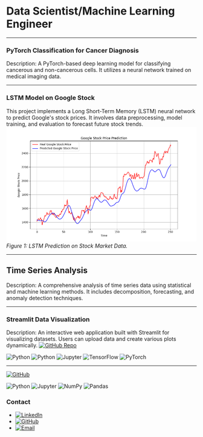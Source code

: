 # Data Scientist/Machine Learning Engineer 

---

### PyTorch Classification for Cancer Diagnosis


Description: A PyTorch-based deep learning model for classifying cancerous and non-cancerous cells. It utilizes a neural network trained on medical imaging data.

---



### LSTM Model on Google Stock
This project implements a Long Short-Term Memory (LSTM) neural network to predict Google's stock prices. It involves data preprocessing, model training, and evaluation to forecast future stock trends.
![Confusion Matrix](images/stock_price_prediction.png)
*Figure 1: LSTM Prediction on Stock Market Data.*

---

## Time Series Analysis


Description: A comprehensive analysis of time series data using statistical and machine learning methods. It includes decomposition, forecasting, and anomaly detection techniques.


---

### Streamlit Data Visualization

Description: An interactive web application built with Streamlit for visualizing datasets. Users can upload data and create various plots dynamically.
[![GitHub Repo](https://img.shields.io/badge/Repo-YourRepoName-blue?logo=github)](https://github.com/your-username/your-repo)

![Python](https://img.shields.io/badge/Python-377)
![Python](https://img.shields.io/badge/Python-3776AB?style=for-the-badge&logo=python&logoColor=white)
![Jupyter](https://img.shields.io/badge/Jupyter-F37626?style=for-the-badge&logo=jupyter&logoColor=white)
![TensorFlow](https://img.shields.io/badge/TensorFlow-FF6F00?style=for-the-badge&logo=tensorflow&logoColor=white)
![PyTorch](https://img.shields.io/badge/PyTorch-EE4C2C?style=for-the-badge&logo=pytorch&logoColor=white)

---
[![GitHub](https://img.shields.io/badge/GitHub-Profile-black?logo=github)](https://github.com/your-username)


![Python](https://img.shields.io/badge/-Python-333?style=flat-square&logo=python&logoColor=yellow)
![Jupyter](https://img.shields.io/badge/-Jupyter-333?style=flat-square&logo=jupyter&logoColor=F37626)
![NumPy](https://img.shields.io/badge/-NumPy-013243?style=flat-square&logo=numpy&logoColor=white)
![Pandas](https://img.shields.io/badge/-Pandas-150458?style=flat-square&logo=pandas&logoColor=white)






### Contact

* [![LinkedIn](https://img.shields.io/badge/LinkedIn-Connect-blue?style=for-the-badge&logo=linkedin)](https://www.linkedin.com/in/mehmet-helva-b2993a273/)
* [![GitHub](https://img.shields.io/badge/GitHub-mhelva-181717?style=for-the-badge&logo=github)](https://github.com/mhelva)
* [![Email](https://img.shields.io/badge/Email-Contact-red?style=for-the-badge&logo=gmail&logoColor=white)](mailto:m.helva34@gmail.com)
